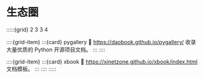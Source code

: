 # 生态圈

:::::{grid} 2 3 3 4

::::{grid-item}
:::{card} pygallery
:link: https://daobook.github.io/pygallery/
收录大量优质的 Python 开源项目文档。
:::
::::

::::{grid-item}
:::{card} xbook
:link: https://xinetzone.github.io/xbook/index.html
文档模板。
:::
::::
:::::
